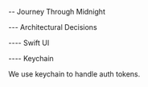 -- Journey Through Midnight

--- Architectural Decisions

---- Swift UI


---- Keychain

We use keychain to handle auth tokens.



